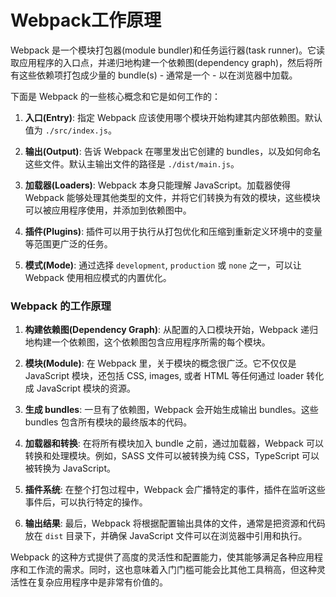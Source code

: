 # Webpack工作原理

Webpack 是一个模块打包器(module bundler)和任务运行器(task runner)。它读取应用程序的入口点，并递归地构建一个依赖图(dependency graph)，然后将所有这些依赖项打包成少量的 bundle(s) - 通常是一个 - 以在浏览器中加载。

下面是 Webpack 的一些核心概念和它是如何工作的：

1. **入口(Entry)**: 指定 Webpack 应该使用哪个模块开始构建其内部依赖图。默认值为 `./src/index.js`。

2. **输出(Output)**: 告诉 Webpack 在哪里发出它创建的 bundles，以及如何命名这些文件。默认主输出文件的路径是 `./dist/main.js`。

3. **加载器(Loaders)**: Webpack 本身只能理解 JavaScript。加载器使得 Webpack 能够处理其他类型的文件，并将它们转换为有效的模块，这些模块可以被应用程序使用，并添加到依赖图中。

4. **插件(Plugins)**: 插件可以用于执行从打包优化和压缩到重新定义环境中的变量等范围更广泛的任务。

5. **模式(Mode)**: 通过选择 `development`, `production` 或 `none` 之一，可以让 Webpack 使用相应模式的内置优化。

### Webpack 的工作原理

1. **构建依赖图(Dependency Graph)**: 从配置的入口模块开始，Webpack 递归地构建一个依赖图，这个依赖图包含应用程序所需的每个模块。

2. **模块(Module)**: 在 Webpack 里，关于模块的概念很广泛。它不仅仅是 JavaScript 模块，还包括 CSS, images, 或者 HTML 等任何通过 loader 转化成 JavaScript 模块的资源。

3. **生成 bundles**: 一旦有了依赖图，Webpack 会开始生成输出 bundles。这些 bundles 包含所有模块的最终版本的代码。

4. **加载器和转换**: 在将所有模块加入 bundle 之前，通过加载器，Webpack 可以转换和处理模块。例如，SASS 文件可以被转换为纯 CSS，TypeScript 可以被转换为 JavaScript。

5. **插件系统**: 在整个打包过程中，Webpack 会广播特定的事件，插件在监听这些事件后，可以执行特定的操作。

6. **输出结果**: 最后，Webpack 将根据配置输出具体的文件，通常是把资源和代码放在 `dist` 目录下，并确保 JavaScript 文件可以在浏览器中引用和执行。

Webpack 的这种方式提供了高度的灵活性和配置能力，使其能够满足各种应用程序和工作流的需求。同时，这也意味着入门门槛可能会比其他工具稍高，但这种灵活性在复杂应用程序中是非常有价值的。